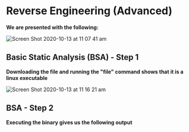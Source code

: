 # Reverse Engineering (Advanced) 

**We are presented with the following:**

![Screen Shot 2020-10-13 at 11 07 41 am](https://user-images.githubusercontent.com/45506405/95810766-55999d80-0d44-11eb-83b0-91982b4d0973.png)

## Basic Static Analysis (BSA) - Step 1
**Downloading the file and running the "file" command shows that it is a linux executable**

![Screen Shot 2020-10-13 at 11 16 21 am](https://user-images.githubusercontent.com/45506405/95811304-8f1ed880-0d45-11eb-9f5d-3368e80e8a52.png)


## BSA - Step 2
**Executing the binary gives us the following output**







